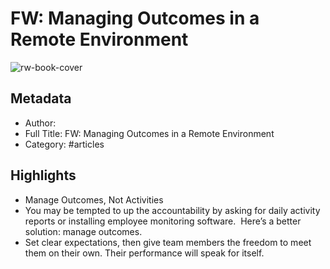# FW: Managing Outcomes in a Remote Environment

![rw-book-cover](https://readwise-assets.s3.amazonaws.com/static/images/article0.00998d930354.png)

## Metadata
- Author: 
- Full Title: FW: Managing Outcomes in a Remote Environment
- Category: #articles

## Highlights
- Manage Outcomes, Not Activities
- You may be tempted to up the accountability by asking for daily activity reports or installing employee monitoring software. 
  Here’s a better solution: manage outcomes.
- Set clear expectations, then give team members the freedom to meet them on their own. Their performance will speak for itself.
